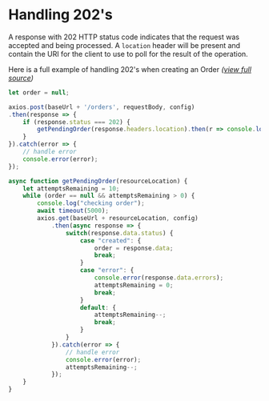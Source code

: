 # Handling 202's 

A response with 202 HTTP status code indicates that the request was accepted and being processed. A `location` header
 will be present and contain the URI for the client to use to poll for the result of the operation.

Here is a full example of handling 202's when creating an Order *([view full source](https://github.com/runbuggyinc/api-doc-src/blob/master/shippers/src/202-example.js))*

```javascript
let order = null;

axios.post(baseUrl + '/orders', requestBody, config)
.then(response => {
    if (response.status === 202) {
        getPendingOrder(response.headers.location).then(r => console.log(order));
    }
}).catch(error => {
    // handle error
    console.error(error);
});

async function getPendingOrder(resourceLocation) {
    let attemptsRemaining = 10;
    while (order == null && attemptsRemaining > 0) {
        console.log("checking order");
        await timeout(5000);
        axios.get(baseUrl + resourceLocation, config)
            .then(async response => {
                switch(response.data.status) {
                    case "created": {
                        order = response.data;
                        break;
                    }
                    case "error": {
                        console.error(response.data.errors);
                        attemptsRemaining = 0;
                        break;
                    }
                    default: {
                        attemptsRemaining--;
                        break;
                    }
                }
            }).catch(error => {
                // handle error
                console.error(error);
                attemptsRemaining--;
            });
    }
}
```